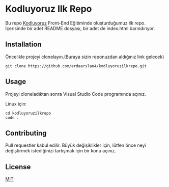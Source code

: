 # Kodluyoruz Ilk Repo

Bu repo <ins>[Kodluyoruz](https://kodluyoruz.org/tr/kodluyoruz/)</ins> Front-End Eğitiminde oluşturduğumuz ilk repo. İçerisinde bir adet README dosyası, bir adet de index.html barındırıyor. 


## Installation

Öncelikle projeyi clonelayın.(Buraya sizin reponuzdan aldığınız link gelecek)

```
git clone https://github.com/ardaarslan4/kodluyoruzilkrepo.git
```

## Usage

Projeyi cloneladıktan sonra Visual Studio Code programında açınız.

Linux için:
```
cd kodluyoruzilkrepo
code .
```

## Contributing
Pull requestler kabul edilir. Büyük değişiklikler için, lütfen önce neyi değiştirmek istediğinizi tartışmak için bir konu açınız.

## License
[MIT](https://choosealicense.com/licenses/mit/#)
